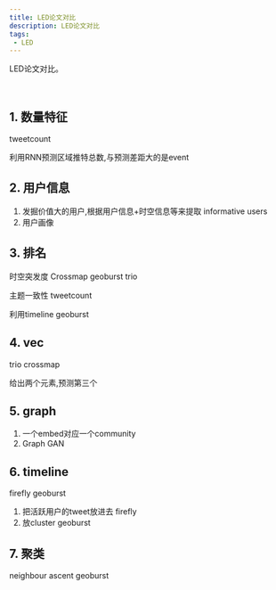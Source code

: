 ```yaml
---
title: LED论文对比 
description: LED论文对比 
tags:
 - LED
---
```


LED论文对比。

<br />

<!--more-->

## 1. 数量特征

tweetcount

利用RNN预测区域推特总数,与预测差距大的是event

## 2. 用户信息

1. 发掘价值大的用户,根据用户信息+时空信息等来提取 informative users
2. 用户画像

## 3. 排名

时空突发度 Crossmap geoburst trio

主题一致性 tweetcount

利用timeline geoburst

## 4. vec

trio crossmap

给出两个元素,预测第三个

## 5. graph

1. 一个embed对应一个community
2. Graph GAN

## 6. timeline

firefly geoburst

1. 把活跃用户的tweet放进去 firefly
2. 放cluster geoburst

## 7. 聚类

neighbour ascent   geoburst